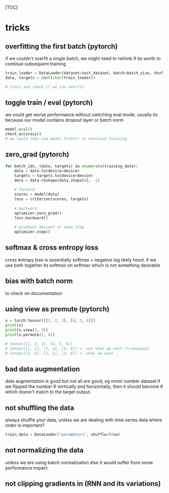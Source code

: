 [TOC]

# tricks

## overfitting the first batch (pytorch)

if we couldn't overfit a single batch, we might need to rethink if its worth to continue subsequent training

````python
train_loader = DataLoader(dataset=test_dataset, batch=batch_size, shuffle=True)
data, targets = next(iter(train_loader))

# train and check if we can overfit
````

## toggle train / eval (pytorch)

we could get worse performance without switching eval mode, usually its because our model contains dropout layer or batch norm

````python
model.eval()
check_accuracy()
# we could then use model.train() to continue training
````

## zero_grad (pytorch)

````python
for batch_idx, (data, targets) in enumerate(training_date):
    data = data.to(device=device)
    targets = targets.to(device=device)
    data = data.reshape(data.shape[0], -1)
    
    # forward
    scores = model(data)
    loss = criterion(scores, targets)
    
    # backward
    optimizer.zero_grad()
    loss.backward()
    
    # gradient descent or adam step
    optimizer.step()
````

## softmax & cross entropy loss

cross entropy loss is essentially softmax + negative log likely hood. if we use both together its softmax on softmax which is not something desirable

## bias with batch norm

to check on documentation

## using view as premute (pytorch)

````python
x = torch.tensor([[1, 2, 3], [4, 5, 6]])
print(x)
print(x.view(3, 2))
print(x.permute(1, 0))

# tensor[[1, 2, 3], [4, 5, 6]]
# tensor[[1, 2], [3, 4], [5, 6]] <- not what we want (transpose)
# tensor[[1, 4], [2, 5], [3, 6]] <- what we want
````

## bad data augmentation

data augmentation is good but not all are good, eg mnist number dataset if we flipped the number 9 vertically and horizontally, then it should become 6 which doesn't match to the target output.

## not shuffling the data

always shuffle your data, unless we are dealing with time series data where order is important?

```python
train_data = DataLoader("parameters", shuffle=True)
```

## not normalizing the data

unless we are using batch normalization else it would suffer from some performance impact.

## not clipping gradients in (RNN and its variations)
